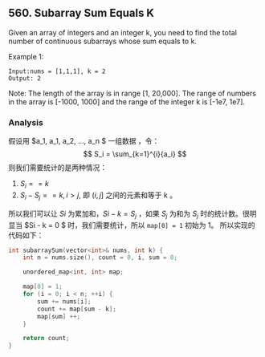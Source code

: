 ## 560. Subarray Sum Equals K

Given an array of integers and an integer k, you need to find the total number of continuous subarrays whose sum equals to k.

Example 1:

```
Input:nums = [1,1,1], k = 2
Output: 2
```

Note:
The length of the array is in range [1, 20,000].
The range of numbers in the array is [-1000, 1000] and the range of the integer k is [-1e7, 1e7].

### Analysis

假设用 $a_1, a_1, a_2, …, a_n $ 一组数据 ，令：
$$
S_i = \sum_{k=1}^{i}{a_i}
$$
则我们需要统计的是两种情况：

1. $S_i == k$
2. $S_i - S_j == k,  i > j$,  即 $(i, j]$ 之间的元素和等于 k 。

所以我们可以让 $Si$ 为累加和，$Si - k = S_j$ ，如果 $S_j$ 为和为 $S_j$ 时的统计数。很明显当  $Si - k = 0 $ 时，我们需要统计，所以 `map[0] = 1` 初始为 1。 所以实现的代码如下：

```c++
int subarraySum(vector<int>& nums, int k) {
    int n = nums.size(), count = 0, i, sum = 0;

    unordered_map<int, int> map;

    map[0] = 1;
    for (i = 0; i < n; ++i) {
        sum += nums[i];
        count += map[sum - k];
        map[sum] ++;
    }

    return count;
}
```





